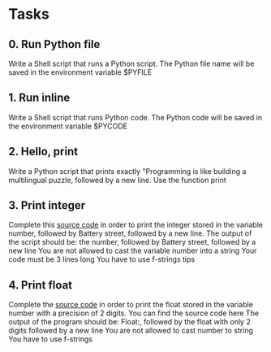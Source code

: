 # Tasks

## 0. Run Python file

 Write a Shell script that runs a Python script.
 The Python file name will be saved in the environment variable $PYFILE

## 1. Run inline

 Write a Shell script that runs Python code.
 The Python code will be saved in the environment variable $PYCODE

## 2. Hello, print

 Write a Python script that prints exactly "Programming is like building a multilingual puzzle, followed by a new line.
 Use the function print

## 3. Print integer

 Complete this [source code](https://github.com/holbertonschool/0x00.py/blob/master/3-print_number.py) in order to print the integer stored in the variable number, followed by Battery street, followed by a new line.
 The output of the script should be:
 the number, followed by Battery street,
 followed by a new line
 You are not allowed to cast the variable number into a string
 Your code must be 3 lines long
 You have to use f-strings tips

## 4. Print float

Complete the [source code](https://github.com/holbertonschool/0x00.py/blob/master/4-print_float.py) in order to print the float stored in the variable number with a precision of 2 digits.
 You can find the source code here
 The output of the program should be:
 Float:, followed by the float with only 2 digits
 followed by a new line
 You are not allowed to cast number to string
 You have to use f-strings
